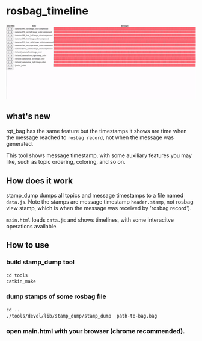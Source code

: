 # rosbag_timeline

![screenshot](./doc/demo.gif)

## what's new

rqt_bag has the same feature but the timestamps it shows are time when the message reached to `rosbag record`, not when the message was generated.

This tool shows message timestamp, with some auxiliary features you may like, such as topic ordering, coloring, and so on.


## How does it work
stamp_dump dumps all topics and message timestamps to a file named `data.js`. Note the stamps are message timestamp `header.stamp`, not rosbag view stamp, which is when the message was received by 'rosbag record').


`main.html` loads `data.js` and shows timelines, with some interacitve operations available.

## How to use
### build stamp_dump tool
```
cd tools
catkin_make
```
### dump stamps of some rosbag file
```
cd ..
./tools/devel/lib/stamp_dump/stamp_dump  path-to-bag.bag

```
### open main.html with your browser (chrome recommended).

